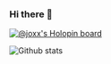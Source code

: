 ### Hi there 👋

[![@joxx's Holopin board](https://holopin.io/api/user/board?user=joxx)](https://holopin.io/@joxx)

![Github stats](https://github-readme-stats.vercel.app/api?username=joxx&show_icons=true&count_private=true)
<!--
**joxx/joxx** is a ✨ _special_ ✨ repository because its `README.md` (this file) appears on your GitHub profile.

Here are some ideas to get you started:

- 🔭 I’m currently working on ...
- 🌱 I’m currently learning ...
- 👯 I’m looking to collaborate on ...
- 🤔 I’m looking for help with ...
- 💬 Ask me about ...
- 📫 How to reach me: ...
- 😄 Pronouns: ...
- ⚡ Fun fact: ...
-->
